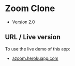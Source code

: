 # Zoom Clone
- Version 2.0

## URL / Live version
To use the live demo of this app:
- [azoom.herokuapp.com](https://azoom.herokuapp.com)
